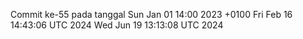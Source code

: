 Commit ke-55 pada tanggal Sun Jan 01 14:00 2023 +0100
Fri Feb 16 14:43:06 UTC 2024
Wed Jun 19 13:13:08 UTC 2024
